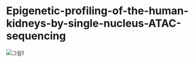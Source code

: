 # Epigenetic-profiling-of-the-human-kidneys-by-single-nucleus-ATAC-sequencing
![그림1](https://user-images.githubusercontent.com/71361044/132341859-ff5d51fc-1550-49c8-b8c2-9b1ae3c1cb95.png)
